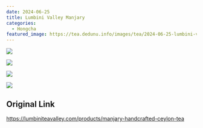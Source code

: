 ```yaml
---
date: 2024-06-25
title: Lumbini Valley Manjary
categories:
  - Hongcha
featured_image: https://tea.dedunu.info/images/tea/2024-06-25-lumbini-valley-manjari-1.jpeg
---
```


![](https://tea.dedunu.info/images/tea/2024-06-25-lumbini-valley-manjari-2.jpeg)

![](https://tea.dedunu.info/images/tea/2024-06-25-lumbini-valley-manjari-3.jpeg)

![](https://tea.dedunu.info/images/tea/2024-06-25-lumbini-valley-manjari-4.jpeg)

![](https://tea.dedunu.info/images/tea/2024-06-25-lumbini-valley-manjari-5.jpeg)

## Original Link

<https://lumbiniteavalley.com/products/manjary-handcrafted-ceylon-tea>
